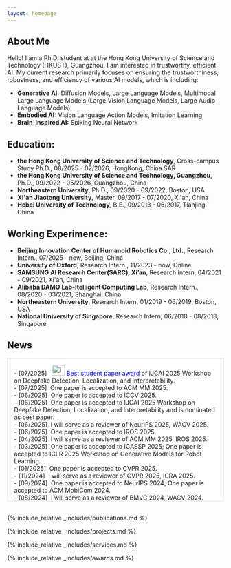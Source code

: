 ```yaml
---
layout: homepage
---
```


## About Me

Hello! I am a Ph.D. student at at the Hong Kong University of Science and Technology (HKUST), Guangzhou. I am interested in trustworthy, efficient AI. My current research primarily focuses on ensuring the trustworthiness, robustness, and efficiency of various AI models, which is including:

- **Generative AI:** Diffusion Models, Large Language Models, Multimodal Large Language Models (Large Vision Language Models, Large Audio Language Models) 
- **Embodied AI:** Vision Language Action Models, Imitation Learning
- **Brain-inspired AI:** Spiking Neural Network

## Education:
- **the Hong Kong University of Science and Technology**,   Cross-campus Study Ph.D.,   08/2025 - 02/2026,   HongKong, China SAR
- **the Hong Kong University of Science and Technology, Guangzhou**,   Ph.D.,    09/2022 - 05/2026,  Guangzhou, China
- **Northeastern University**,   Ph.D.,   09/2020 - 09/2022,   Boston, USA
- **Xi'an Jiaotong University**,   Master,   09/2017 - 07/2020,    Xi'an, China
- **Hebei University of Technology**,    B.E.,   09/2013 - 06/2017,   Tianjing, China

## Working Experimence:
- **Beijing Innovation Center of Humanoid Robotics Co., Ltd.**,   Research Intern.,   07/2025 - now,   Beijing, China
- **University of Oxford**,   Research Intern.,   11/2023 - now,   Online
- **SAMSUNG AI Research Center(SARC), Xi’an**,   Research Intern,    04/2021 - 09/2021,  Xi'an, China
- **Alibaba DAMO Lab-Itelligent Computing Lab**,   Research Intern.,   08/2020 - 03/2021,  Shanghai, China
- **Northeastern University**,   Research Intern,   01/2019 - 06/2019,   Boston, USA
- **National University of Singapore**,    Research Intern,   06/2018 - 08/2018,   Singapore

## News
<div style="height:300px; overflow-y:auto; border:1px solid #ddd; padding:15px; margin-bottom:30px; background-color:#ffffff;">
- [07/2025] &nbsp; <img width="30" height="24" alt="image" src="https://github.com/user-attachments/assets/063665ea-4273-4695-b418-1283cac87f58" />
<font color=Blue>Best student paper award</font> of IJCAI 2025 Workshop on Deepfake Detection, Localization, and Interpretability.<br>
- [07/2025] &nbsp;One paper is accepted to ACM MM 2025.<br>
- [06/2025] &nbsp;One paper is accepted to ICCV 2025.<br>
- [06/2025] &nbsp;One paper is accepted to IJCAI 2025 Workshop on Deepfake Detection, Localization, and Interpretability and is nominated as best paper.<br>
- [06/2025] &nbsp;I will serve as a reviewer of NeurIPS 2025, WACV 2025.<br>
- [06/2025] &nbsp;One paper is accepted to IROS 2025.<br>
- [04/2025] &nbsp;I will serve as a reviewer of ACM MM 2025, IROS 2025.<br>
- [03/2025] &nbsp;One paper is accepted to ICASSP 2025; One paper is accepted to ICLR 2025 Workshop on Generative Models for Robot Learning.<br>
- [01/2025] &nbsp;One paper is accepted to CVPR 2025.<br>
- [11/2024] &nbsp;I will serve as a reviewer of CVPR 2025, ICRA 2025.<br>
- [09/2024] &nbsp;One paper is accepted to NeurIPS 2024; One paper is accepted to ACM MobiCom 2024.<br>
- [08/2024] &nbsp;I will serve as a reviewer of BMVC 2024, WACV 2024.<br>
- [07/2024] &nbsp;Two papers are accepted to ECCV 2024.<br>
- [06/2024] &nbsp;One paper is accepted to IROS 2024.<br>  
- [05/2024] &nbsp;One paper is accepted to ACL 2024.<br>
- [01/2024] &nbsp;One paper is accepted to CVPR 2024.<br>
- [12/2023] &nbsp;One paper is accepted to WACV 2024; One paper is accepted to IEEE Transactions on Artificial Intelligence<br>
- [08/2023] &nbsp;One paper is accepted to BMVC 2023.<br>
- [05/2023] &nbsp;One paper is accepted to IJCAI 2023.
</div>

{% include_relative _includes/publications.md %}

{% include_relative _includes/projects.md %}

{% include_relative _includes/services.md %}

{% include_relative _includes/awards.md %}

